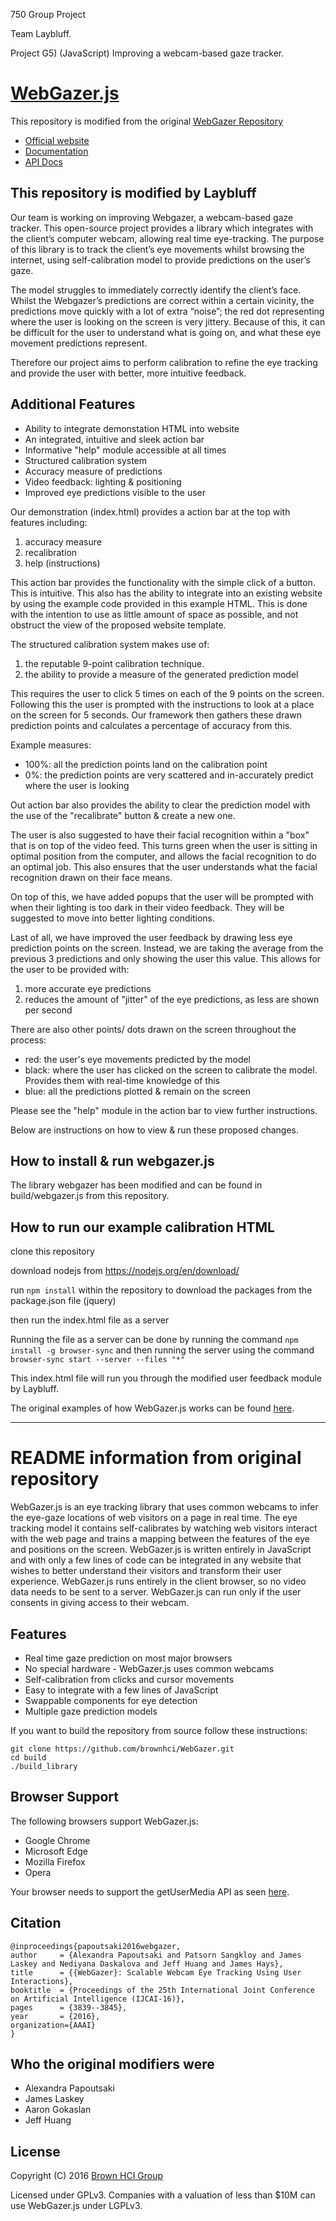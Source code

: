 750 Group Project

Team Laybluff.

Project G5) (JavaScript) Improving a webcam-based gaze tracker.

# [WebGazer.js](https://webgazer.cs.brown.edu)

This repository is modified from the original [WebGazer Repository](https://github.com/brownhci/WebGazer.git)

* [Official website](https://webgazer.cs.brown.edu)
* [Documentation](https://webgazer.cs.brown.edu/documentation)
* [API Docs](https://github.com/brownhci/WebGazer/wiki/Top-Level-API)

## This repository is modified by Laybluff

Our team is working on improving Webgazer, a webcam-based gaze tracker. This open-source project provides a library which integrates with the client’s computer webcam, allowing real time eye-tracking. The purpose of this library is to track the client’s eye movements whilst browsing the internet, using self-calibration model to provide predictions on the user’s gaze.

The model struggles to immediately correctly identify the client’s face. Whilst the Webgazer’s predictions are correct within a certain vicinity, the predictions move quickly with a lot of extra “noise”; the red dot representing where the user is looking on the screen is very jittery. Because of this, it can be difficult for the user to understand what is going on, and what these eye movement predictions represent.

Therefore our project aims to perform calibration to refine the eye tracking and provide the user with better, more intuitive feedback.

## Additional Features

* Ability to integrate demonstation HTML into website
* An integrated, intuitive and sleek action bar
* Informative "help" module accessible at all times
* Structured calibration system
* Accuracy measure of predictions
* Video feedback: lighting & positioning
* Improved eye predictions visible to the user

Our demonstration (index.html) provides a action bar at the top with features including:

1. accuracy measure
2. recalibration
4. help (instructions)

This action bar provides the functionality with the simple click of a button. This is intuitive. This also has the ability to integrate into an existing website by using the example code provided in this example HTML. This is done with the intention to use as little amount of space as possible, and not obstruct the view of the proposed website template.

The structured calibration system makes use of:

1. the reputable 9-point calibration technique.
2. the ability to provide a measure of the generated prediction model

This requires the user to click 5 times on each of the 9 points on the screen. Following this the user is prompted with the instructions to look at a place on the screen for 5 seconds. Our framework then gathers these drawn prediction points and calculates a percentage of accuracy from this.

Example measures:

- 100%: all the prediction points land on the calibration point
- 0%: the prediction points are very scattered and in-accurately predict where the user is looking

Out action bar also provides the ability to clear the prediction model with the use of the "recalibrate" button & create a new one.

The user is also suggested to have their facial recognition within a "box" that is on top of the video feed. This turns green when the user is sitting in optimal position from the computer, and allows the facial recognition to do an optimal job. This also ensures that the user understands what the facial recognition drawn on their face means.

On top of this, we have added popups that the user will be prompted with when their lighting is too dark in their video feedback. They will be suggested to move into better lighting conditions.

Last of all, we have improved the user feedback by drawing less eye prediction points on the screen. Instead, we are taking the average from the previous 3 predictions and only showing the user this value. This allows for the user to be provided with:

1. more accurate eye predictions
2. reduces the amount of "jitter" of the eye predictions, as less are shown per second

There are also other points/ dots drawn on the screen throughout the process:

- red: the user's eye movements predicted by the model
- black: where the user has clicked on the screen to calibrate the model. Provides them with real-time knowledge of this
- blue: all the predictions plotted & remain on the screen

Please see the "help" module in the action bar to view further instructions.

Below are instructions on how to view & run these proposed changes.

## How to install & run webgazer.js

The library webgazer has been modified and can be found in build/webgazer.js from this repository.

## How to run our example calibration HTML

clone this repository

download nodejs from https://nodejs.org/en/download/

run `npm install` within the repository to download the packages from the package.json file (jquery)

then run the index.html file as a server 

Running the file as a server can be done by running the command `npm install -g browser-sync` and then running the server using the command `browser-sync start --server --files "*"`

This index.html file will run you through the modified user feedback module by Laybluff.

The original examples of how WebGazer.js works can be found [here](https://webgazer.cs.brown.edu/#examples).


---------------------------------------------------------


# README information from original repository

WebGazer.js is an eye tracking library that uses common webcams to infer the eye-gaze locations of web visitors on a page in real time. The eye tracking model it contains self-calibrates by watching web visitors interact with the web page and trains a mapping between the features of the eye and positions on the screen. WebGazer.js is written entirely in JavaScript and with only a few lines of code can be integrated in any website that wishes to better understand their visitors and transform their user experience. WebGazer.js runs entirely in the client browser, so no video data needs to be sent to a server. WebGazer.js can run only if the user consents in giving access to their webcam.

## Features

* Real time gaze prediction on most major browsers
* No special hardware - WebGazer.js uses common webcams
* Self-calibration from clicks and cursor movements
* Easy to integrate with a few lines of JavaScript
* Swappable components for eye detection
* Multiple gaze prediction models


If you want to build the repository from source follow these instructions:

    git clone https://github.com/brownhci/WebGazer.git
    cd build
    ./build_library

## Browser Support

The following browsers support WebGazer.js:

* Google Chrome
* Microsoft Edge
* Mozilla Firefox
* Opera

Your browser needs to support the getUserMedia API as seen [here](http://caniuse.com/#feat=stream).

## Citation

	@inproceedings{papoutsaki2016webgazer,
	author     = {Alexandra Papoutsaki and Patsorn Sangkloy and James Laskey and Nediyana Daskalova and Jeff Huang and James Hays},
	title      = {{WebGazer}: Scalable Webcam Eye Tracking Using User Interactions},
    booktitle  = {Proceedings of the 25th International Joint Conference on Artificial Intelligence (IJCAI-16)},
    pages      = {3839--3845},
	year       = {2016},
	organization={AAAI}
	}

## Who the original modifiers were

* Alexandra Papoutsaki
* James Laskey
* Aaron Gokaslan
* Jeff Huang

## License

Copyright (C) 2016 [Brown HCI Group](http://hci.cs.brown.edu)

Licensed under GPLv3. Companies with a valuation of less than $10M can use WebGazer.js under LGPLv3.
